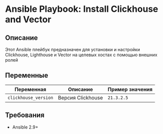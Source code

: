 # Ansible Playbook: Install Clickhouse and Vector

## Описание

Этот Ansible плейбук предназначен для установки и настройки Clickhouse, Lighthouse и Vector на целевых хостах с помощью внешних ролей

## Переменные

| Переменная              | Описание                                 | Пример значения |
|-------------------------|------------------------------------------|-----------------|
| `clickhouse_version`    | Версия Clickhouse                        | `21.3.2.5`      |

## Требования

- Ansible 2.9+




